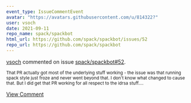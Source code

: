 ```yaml
---
event_type: IssueCommentEvent
avatar: "https://avatars.githubusercontent.com/u/814322?"
user: vsoch
date: 2021-09-11
repo_name: spack/spackbot
html_url: https://github.com/spack/spackbot/issues/52
repo_url: https://github.com/spack/spackbot
---
```


<a href='https://github.com/vsoch' target='_blank'>vsoch</a> commented on issue <a href='https://github.com/spack/spackbot/issues/52' target='_blank'>spack/spackbot#52</a>.

<small>That PR actually got most of the underlying stuff working - the issue was that running spack style just froze and never went beyond that. I don't know what changed to cause that. But I did get that PR working for all respect to the idrsa stuff....</small>

<a href='https://github.com/spack/spackbot/issues/52' target='_blank'>View Comment</a>